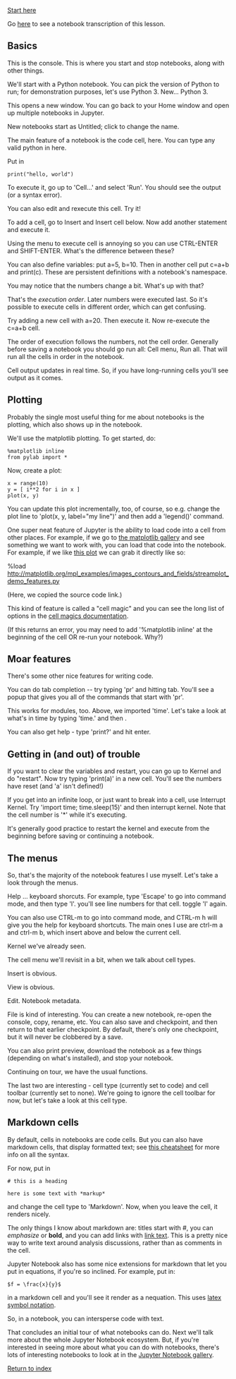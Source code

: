 [Start here](@@@)

Go [here](https://github.com/ngs-docs/2016-mar-jupyter/blob/master/my%20first%20notebook.ipynb) to see a notebook transcription of this lesson.

## Basics

This is the console.  This is where you start and stop notebooks, along
with other things.

[//]: # (@@running vs ...)

We'll start with a Python notebook.  You can pick the version of Python
to run; for demonstration purposes, let's use Python 3.  New... Python 3.

This opens a new window. You can go back to your Home window and open
up multiple notebooks in Jupyter.

New notebooks start as Untitled; click to change the name.

The main feature of a notebook is the code cell, here.  You can type any
valid python in here.

Put in

    print("hello, world")

To execute it, go up to 'Cell...' and select 'Run'.  You should see the
output (or a syntax error).

You can also edit and rexecute this cell. Try it!

To add a cell, go to Insert and Insert cell below. Now add another statement
and execute it.

Using the menu to execute cell is annoying so you can use CTRL-ENTER
and SHIFT-ENTER.  What's the difference between these?

[//]: # (@@pulling up a new notebook)

You can also define variables: put a=5, b=10.  Then in another cell put c=a+b
and print(c).  These are persistent definitions with a notebook's namespace.

You may notice that the numbers change a bit. What's up with that?

That's the *execution order*. Later numbers were executed last.  So it's
possible to execute cells in different order, which can get confusing.

Try adding a new cell with a=20. Then execute it. Now re-execute the c=a+b
cell.

The order of execution follows the numbers, not the cell order.  Generally
before saving a notebook you should go run all: Cell menu, Run all.
That will run all the cells in order in the notebook.

Cell output updates in real time. So, if you have long-running cells you'll
see output as it comes.

## Plotting

Probably the single most useful thing for me about notebooks is the plotting,
which also shows up in the notebook.

We'll use the matplotlib plotting. To get started, do:

    %matplotlib inline
    from pylab import *

Now, create a plot:

    x = range(10)
    y = [ i**2 for i in x ]
    plot(x, y)

You can update this plot incrementally, too, of course, so e.g. change
the plot line to 'plot(x, y, label="my line")' and then add a
'legend()' command.

One super neat feature of Jupyter is the ability to load code into a
cell from other places.  For example, if we go to [the matplotlib gallery](http://matplotlib.org/gallery.html) and see something we want to work with, you
can load that code into the notebook.  For example, if we like [this plot](http://matplotlib.org/examples/images_contours_and_fields/streamplot_demo_features.html) we can grab it directly like so:

   %load http://matplotlib.org/mpl_examples/images_contours_and_fields/streamplot_demo_features.py

(Here, we copied the source code link.)

This kind of feature is called a "cell magic" and you can see the long
list of options in the [cell magics documentation](https://ipython.org/ipython-doc/3/interactive/magics.html).

(If this returns an error, you may need to add '%matplotlib inline' at
the beginning of the cell OR re-run your notebook. Why?)
   
## Moar features

There's some other nice features for writing code.

You can do tab
completion -- try typing 'pr' and hitting tab. You'll see a popup that
gives you all of the commands that start with 'pr'.

This works for modules, too.  Above, we imported 'time'. Let's take a look
at what's in time by typing 'time.' and then <tab>.

You can also get help - type 'print?' and hit enter.

## Getting in (and out) of trouble

If you want to clear the variables and restart, you can go up to Kernel
and do "restart".  Now try typing 'print(a)' in a new cell.  You'll see
the numbers have reset (and 'a' isn't defined!)

If you get into an infinite loop, or just want to break into a cell,
use Interrupt Kernel.  Try 'import time; time.sleep(15)' and then interrupt
kernel.  Note that the cell number is '*' while it's executing.

It's generally good practice to restart the kernel and execute from the
beginning before saving or continuing a notebook.

## The menus

So, that's the majority of the notebook features I use myself.  Let's take
a look through the menus.

Help ... keyboard shorcuts.  For example, type 'Escape' to go into command
mode, and then type 'l'. you'll see line numbers for that cell. toggle 'l'
again.

You can also use CTRL-m to go into command mode, and CTRL-m h will give
you the help for keyboard shortcuts.  The main ones I use are ctrl-m a
and ctrl-m b, which insert above and below the current cell.

Kernel we've already seen.

The cell menu we'll revisit in a bit, when we talk about cell types.

Insert is obvious.

View is obvious.

Edit. Notebook metadata.

File is kind of interesting. You can create a new notebook, re-open
the console, copy, rename, etc.  You can also save and checkpoint,
and then return to that earlier checkpoint.  By default, there's only
one checkpoint, but it will never be clobbered by a save.

You can also print preview, download the notebook as a few things
(depending on what's installed), and stop your notebook.

Continuing on tour, we have the usual functions.

The last two are interesting - cell type (currently set to code) and
cell toolbar (currently set to none). We're going to ignore the cell
toolbar for now, but let's take a look at this cell type.

## Markdown cells

By default, cells in notebooks are code cells. But you can also have
markdown cells, that display formatted text; see [this cheatsheet](https://github.com/adam-p/markdown-here/wiki/Markdown-Cheatsheet) for more info on all the syntax.

For now, put in

    # this is a heading

    here is some text with *markup*

and change the cell type to 'Markdown'. Now, when you leave the cell, it
renders nicely.

The only things I know about markdown are: titles start with #,
you can *emphasize* or **bold**, and you can add links with [link text](link).
This is a pretty nice way to write text around analysis discussions, rather
than as comments in the cell.

Jupyter Notebook also has some nice extensions for markdown that let you
put in equations, if you're so inclined.  For example, put in:

    $f = \frac{x}{y}$

in a markdown cell and you'll see it render as a nequation.  This uses
[latex symbol notation](http://web.ift.uib.no/Teori/KURS/WRK/TeX/symALL.html).

So, in a notebook, you can intersperse code with text.

That concludes an initial tour of what notebooks can do. Next we'll
talk more about the whole Jupyter Notebook ecosystem. But, if you're
interested in seeing more about what you can do with notebooks,
there's lots of interesting notebooks to look at in the [Jupyter
Notebook
gallery](https://github.com/ipython/ipython/wiki/A-gallery-of-interesting-IPython-Notebooks).

[Return to index](https://github.com/ngs-docs/2016-mar-jupyter)
